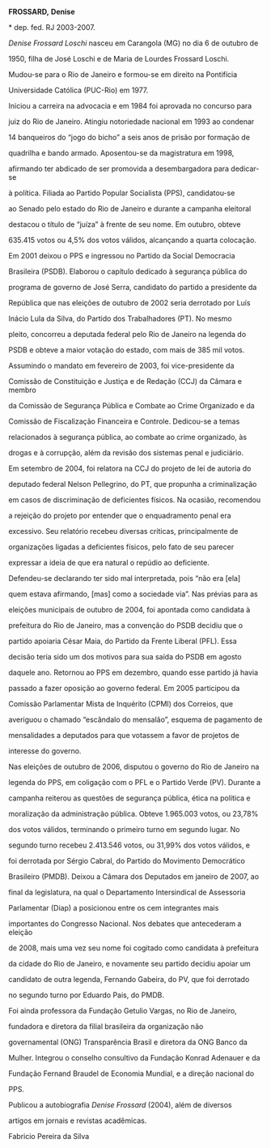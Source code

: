 **FROSSARD,** **Denise**



\* dep. fed. RJ 2003-2007.



*Denise Frossard Loschi* nasceu em Carangola (MG) no dia 6 de outubro de

1950, filha de José Loschi e de Maria de Lourdes Frossard Loschi.



Mudou-se para o Rio de Janeiro e formou-se em direito na Pontifícia

Universidade Católica (PUC-Rio) em 1977.



Iniciou a carreira na advocacia e em 1984 foi aprovada no concurso para

juiz do Rio de Janeiro. Atingiu notoriedade nacional em 1993 ao condenar

14 banqueiros do “jogo do bicho” a seis anos de prisão por formação de

quadrilha e bando armado. Aposentou-se da magistratura em 1998,

afirmando ter abdicado de ser promovida a desembargadora para dedicar-se

à política. Filiada ao Partido Popular Socialista (PPS), candidatou-se

ao Senado pelo estado do Rio de Janeiro e durante a campanha eleitoral

destacou o título de “juíza” à frente de seu nome. Em outubro, obteve

635.415 votos ou 4,5% dos votos válidos, alcançando a quarta colocação.



Em 2001 deixou o PPS e ingressou no Partido da Social Democracia

Brasileira (PSDB). Elaborou o capítulo dedicado à segurança pública do

programa de governo de José Serra, candidato do partido a presidente da

República que nas eleições de outubro de 2002 seria derrotado por Luís

Inácio Lula da Silva, do Partido dos Trabalhadores (PT). No mesmo

pleito, concorreu a deputada federal pelo Rio de Janeiro na legenda do

PSDB e obteve a maior votação do estado, com mais de 385 mil votos.

Assumindo o mandato em fevereiro de 2003, foi vice-presidente da

Comissão de Constituição e Justiça e de Redação (CCJ) da Câmara e membro

da Comissão de Segurança Pública e Combate ao Crime Organizado e da

Comissão de Fiscalização Financeira e Controle. Dedicou-se a temas

relacionados à segurança pública, ao combate ao crime organizado, às

drogas e à corrupção, além da revisão dos sistemas penal e judiciário.



Em setembro de 2004, foi relatora na CCJ do projeto de lei de autoria do

deputado federal Nelson Pellegrino, do PT, que propunha a criminalização

em casos de discriminação de deficientes físicos. Na ocasião, recomendou

a rejeição do projeto por entender que o enquadramento penal era

excessivo. Seu relatório recebeu diversas críticas, principalmente de

organizações ligadas a deficientes físicos, pelo fato de seu parecer

expressar a ideia de que era natural o repúdio ao deficiente.

Defendeu-se declarando ter sido mal interpretada, pois “não era [ela]

quem estava afirmando, [mas] como a sociedade via”. Nas prévias para as

eleições municipais de outubro de 2004, foi apontada como candidata à

prefeitura do Rio de Janeiro, mas a convenção do PSDB decidiu que o

partido apoiaria César Maia, do Partido da Frente Liberal (PFL). Essa

decisão teria sido um dos motivos para sua saída do PSDB em agosto

daquele ano. Retornou ao PPS em dezembro, quando esse partido já havia

passado a fazer oposição ao governo federal. Em 2005 participou da

Comissão Parlamentar Mista de Inquérito (CPMI) dos Correios, que

averiguou o chamado “escândalo do mensalão”, esquema de pagamento de

mensalidades a deputados para que votassem a favor de projetos de

interesse do governo.



Nas eleições de outubro de 2006, disputou o governo do Rio de Janeiro na

legenda do PPS, em coligação com o PFL e o Partido Verde (PV). Durante a

campanha reiterou as questões de segurança pública, ética na política e

moralização da administração pública. Obteve 1.965.003 votos, ou 23,78%

dos votos válidos, terminando o primeiro turno em segundo lugar. No

segundo turno recebeu 2.413.546 votos, ou 31,99% dos votos válidos, e

foi derrotada por Sérgio Cabral, do Partido do Movimento Democrático

Brasileiro (PMDB). Deixou a Câmara dos Deputados em janeiro de 2007, ao

final da legislatura, na qual o Departamento Intersindical de Assessoria

Parlamentar (Diap) a posicionou entre os cem integrantes mais

importantes do Congresso Nacional. Nos debates que antecederam a eleição

de 2008, mais uma vez seu nome foi cogitado como candidata à prefeitura

da cidade do Rio de Janeiro, e novamente seu partido decidiu apoiar um

candidato de outra legenda, Fernando Gabeira, do PV, que foi derrotado

no segundo turno por Eduardo Pais, do PMDB.



Foi ainda professora da Fundação Getulio Vargas, no Rio de Janeiro,

fundadora e diretora da filial brasileira da organização não

governamental (ONG) Transparência Brasil e diretora da ONG Banco da

Mulher. Integrou o conselho consultivo da Fundação Konrad Adenauer e da

Fundação Fernand Braudel de Economia Mundial, e a direção nacional do

PPS.



Publicou a autobiografia *Denise Frossard* (2004), além de diversos

artigos em jornais e revistas acadêmicas.



Fabricio Pereira da Silva



